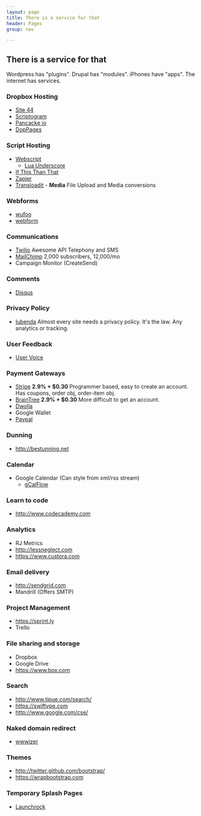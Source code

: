 ```yaml
---
layout: page
title: There is a service for that
header: Pages
group: nav

---
```

## There is a service for that

Wordpress has "plugins". Drupal has "modules". iPhones have "apps". The internet has services.

### Dropbox Hosting

* [Site 44](http://www.site44.com)
* [Scriptogram](http://scriptogr.am)
* [Pancacke io](http://pancake.io)
* [DopPages](http://droppages.com)

### Script Hosting

* [Webscript](https://www.webscript.io)
  * [Lua Underscore](http://mirven.github.com/underscore.lua)
* [If This Than That](https://ifttt.com)
* [Zapier](https://zapier.com)
* [Transloadit](https://transloadit.com) - **Media** File Upload and Media conversions

### Webforms

* [wufoo](http://www.wufoo.com)
* [webform](https://webform.com)

### Communications

* [Twilio](http://www.twilio.com) Awesome API Telephony and SMS
* [MailChimp](http://mailchimp.com) 2,000 subscribers, 12,000/mo
* Campaign Monitor (CreateSend)

### Comments

* [Disqus](http://disqus.com)

### Privacy Policy

* [Iubenda](https://www.iubenda.com) Almost every site needs a privacy policy. It's the law. Any analytics or tracking.

### User Feedback

* [User Voice](http://www.uservoice.com)

### Payment Gateways

* [Stripe](https://stripe.com* ) **2.9% + $0.30** Programmer based, easy to create an account. Has coupons, order obj, order-item obj.
* [BrainTree](https://www.braintreepayments.com) **2.9% + $0.30** More difficult to get an account.
* [Dwolla](https://www.dwolla.com)
* Google Wallet
* [Paypal](https://www.paypal.com)

### Dunning

* http://bestunning.net

### Calendar

* Google Calendar (Can style from xml/rss stream)
  * [gCalFlow](http://sugi.github.com/jquery-gcal-flow)

### Learn to code

* http://www.codecademy.com

### Analytics

* RJ Metrics
* http://lessneglect.com
* https://www.custora.com

### Email delivery

* http://sendgrid.com
* Mandrill (Offers SMTP)

### Project Management

* https://sprint.ly
* Trello

### File sharing and storage
* Dropbox
* Google Drive
* https://www.box.com

### Search
* http://www.tipue.com/search/
* https://swiftype.com
* http://www.google.com/cse/

### Naked domain redirect
* [wwwizer](http://wwwizer.com/naked-domain-redirect)

### Themes
* http://twitter.github.com/bootstrap/
* https://wrapbootstrap.com

### Temporary Splash Pages
* [Launchrock](http://launchrock.com)